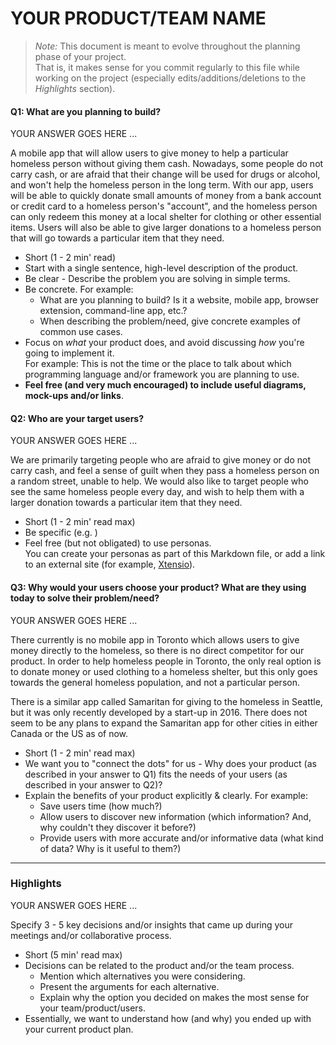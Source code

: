 # YOUR PRODUCT/TEAM NAME

 > _Note:_ This document is meant to evolve throughout the planning phase of your project.    
 > That is, it makes sense for you commit regularly to this file while working on the project (especially edits/additions/deletions to the _Highlights_ section).

#### Q1: What are you planning to build?

YOUR ANSWER GOES HERE ...

A mobile app that will allow users to give money to help a particular homeless person without giving them cash. Nowadays, some people do not carry cash, or are afraid that their change will be used for drugs or alcohol, and won't help the homeless person in the long term. With our app, users will be able to quickly donate small amounts of money from a bank account or credit card to a homeless person's "account", and the homeless person can only redeem this money at a local shelter for clothing or other essential items. Users will also be able to give larger donations to a homeless person that will go towards a particular item that they need.

 * Short (1 - 2 min' read)
 * Start with a single sentence, high-level description of the product.
 * Be clear - Describe the problem you are solving in simple terms.
 * Be concrete. For example:
    * What are you planning to build? Is it a website, mobile app,
   browser extension, command-line app, etc.?      
    * When describing the problem/need, give concrete examples of common use cases.
 * Focus on *what* your product does, and avoid discussing *how* you're going to implement it.      
   For example: This is not the time or the place to talk about which programming language and/or framework you are planning to use.
 * **Feel free (and very much encouraged) to include useful diagrams, mock-ups and/or links**.


#### Q2: Who are your target users?

YOUR ANSWER GOES HERE ...

We are primarily targeting people who are afraid to give money or do not carry cash, and feel a sense of guilt when they pass a homeless person on a random street, unable to help. We would also like to target people who see the same homeless people every day, and wish to help them with a larger donation towards a particular item that they need.

 * Short (1 - 2 min' read max)
 * Be specific (e.g. )
 * Feel free (but not obligated) to use personas.        
   You can create your personas as part of this Markdown file, or add a link to an external site (for example, [Xtensio](https://xtensio.com/user-persona/)).

#### Q3: Why would your users choose your product? What are they using today to solve their problem/need?

YOUR ANSWER GOES HERE ...

There currently is no mobile app in Toronto which allows users to give money directly to the homeless, so there is no direct competitor for our product. In order to help homeless people in Toronto, the only real option is to donate money or used clothing to a homeless shelter, but this only goes towards the general homeless population, and not a particular person. 

There is a similar app called Samaritan for giving to the homeless in Seattle, but it was only recently developed by a start-up in 2016. There does not seem to be any plans to expand the Samaritan app for other cities in either Canada or the US as of now.

 * Short (1 - 2 min' read max)
 * We want you to "connect the dots" for us - Why does your product (as described in your answer to Q1) fits the needs of your users (as described in your answer to Q2)?
 * Explain the benefits of your product explicitly & clearly. For example:
    * Save users time (how much?)
    * Allow users to discover new information (which information? And, why couldn't they discover it before?)
    * Provide users with more accurate and/or informative data (what kind of data? Why is it useful to them?)


----

### Highlights

YOUR ANSWER GOES HERE ...

Specify 3 - 5 key decisions and/or insights that came up during your meetings
and/or collaborative process.

 * Short (5 min' read max)
 * Decisions can be related to the product and/or the team process.
    * Mention which alternatives you were considering.
    * Present the arguments for each alternative.
    * Explain why the option you decided on makes the most sense for your team/product/users.
 * Essentially, we want to understand how (and why) you ended up with your current product plan.
